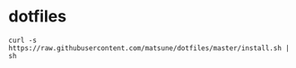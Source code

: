 # dotfiles
```shell
curl -s https://raw.githubusercontent.com/matsune/dotfiles/master/install.sh | sh
```
